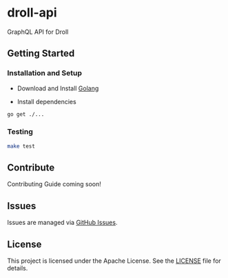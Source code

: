 # droll-api

GraphQL API for Droll

## Getting Started

### Installation and Setup

- Download and Install [Golang](https://golang.org/dl/)

- Install dependencies

```bash
go get ./...
```

### Testing

```bash
make test
```

## Contribute

Contributing Guide coming soon!

## Issues

Issues are managed via [GitHub Issues](https://github.com/prabhuomkar/droll-api/issues).

## License

This project is licensed under the Apache License. See the [LICENSE](LICENSE) file for details.

